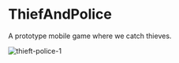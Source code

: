 # ThiefAndPolice

A prototype mobile game where we catch thieves.

![thieft-police-1](https://github.com/aykutserbest/ThiefAndPolice/assets/42496816/c2d912f3-f98f-4cf1-b7cb-2f994f2268c5)

